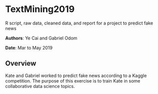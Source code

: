 # TextMining2019
R script, raw data, cleaned data, and report for a project to predict fake news

**Authors**: Ye Cai and Gabriel Odom

**Date**: Mar to May 2019


## Overview
Kate and Gabriel worked to predict fake news according to a Kaggle competition. The purpose of this exercise is to train Kate in some collaborative data science topics.

